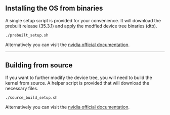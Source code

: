 ## Installing the OS from binaries
A single setup script is provided for your convenience. It will download the prebuilt release (35.3.1) and apply
the modfied device tree binaries (dtb).
```
./prebuilt_setup.sh
```
Alternatively you can visit the [nvidia official documentation](https://docs.nvidia.com/jetson/archives/r35.3.1/DeveloperGuide/text/IN/QuickStart.html#to-flash-the-jetson-developer-kit-operating-software).

---

## Building from source
If you want to further modify the device tree, you will need to build the kernel from source. A helper script is
provided that will download the necessary files.
```
./source_build_setup.sh
```
Alternatively you can visit the [nvidia official documentation](https://docs.nvidia.com/jetson/archives/r35.3.1/DeveloperGuide/text/SD/Kernel/KernelCustomization.html#building-the-kernel).
```
